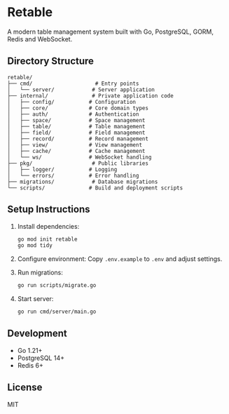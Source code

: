 
# Retable

A modern table management system built with Go, PostgreSQL, GORM, Redis and WebSocket.

## Directory Structure
```
retable/
├── cmd/                    # Entry points
│   └── server/            # Server application
├── internal/              # Private application code
│   ├── config/           # Configuration
│   ├── core/             # Core domain types
│   ├── auth/             # Authentication
│   ├── space/            # Space management
│   ├── table/            # Table management
│   ├── field/            # Field management
│   ├── record/           # Record management
│   ├── view/             # View management
│   ├── cache/            # Cache management
│   └── ws/               # WebSocket handling
├── pkg/                   # Public libraries
│   ├── logger/           # Logging
│   └── errors/           # Error handling
├── migrations/            # Database migrations
└── scripts/              # Build and deployment scripts
```

## Setup Instructions

1. Install dependencies:
   ```bash
   go mod init retable
   go mod tidy
   ```

2. Configure environment:
   Copy `.env.example` to `.env` and adjust settings.

3. Run migrations:
   ```bash
   go run scripts/migrate.go
   ```

4. Start server:
   ```bash
   go run cmd/server/main.go
   ```

## Development

- Go 1.21+
- PostgreSQL 14+
- Redis 6+

## License

MIT
